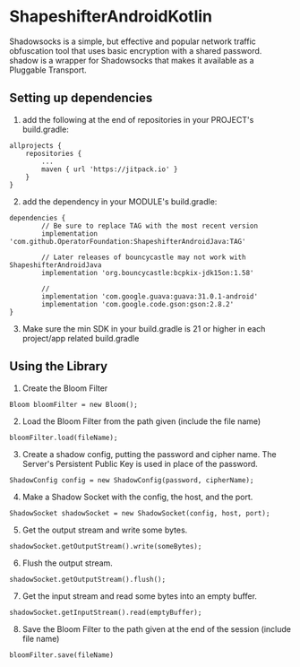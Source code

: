 # ShapeshifterAndroidKotlin

Shadowsocks is a simple, but effective and popular network traffic obfuscation tool that uses basic encryption with a shared password. shadow is a wrapper for Shadowsocks that makes it available as a Pluggable Transport.

## Setting up dependencies
1) add the following at the end of repositories in your PROJECT's build.gradle:
```
allprojects {
    repositories {
        ...
        maven { url 'https://jitpack.io' }
    }
}
```

2) add the dependency in your MODULE's build.gradle:
```
dependencies {
        // Be sure to replace TAG with the most recent version
        implementation 'com.github.OperatorFoundation:ShapeshifterAndroidJava:TAG'

        // Later releases of bouncycastle may not work with ShapeshifterAndroidJava
        implementation 'org.bouncycastle:bcpkix-jdk15on:1.58'
        
        // 
        implementation 'com.google.guava:guava:31.0.1-android'
        implementation 'com.google.code.gson:gson:2.8.2'
}
```

3) Make sure the min SDK in your build.gradle is 21 or higher in each project/app related build.gradle

## Using the Library
1) Create the Bloom Filter
```
Bloom bloomFilter = new Bloom();
```

2) Load the Bloom Filter from the path given (include the file name)
```
bloomFilter.load(fileName);
```   

3) Create a shadow config, putting the password and cipher name. The Server's Persistent Public Key is used in place of the password.
```
ShadowConfig config = new ShadowConfig(password, cipherName);
```

4) Make a Shadow Socket with the config, the host, and the port.
```
ShadowSocket shadowSocket = new ShadowSocket(config, host, port);
```

5) Get the output stream and write some bytes.
```
shadowSocket.getOutputStream().write(someBytes);
```

6) Flush the output stream.
```
shadowSocket.getOutputStream().flush();
```

7) Get the input stream and read some bytes into an empty buffer.
```
shadowSocket.getInputStream().read(emptyBuffer);
```

8) Save the Bloom Filter to the path given at the end of the session (include file name)
```
bloomFilter.save(fileName)
```